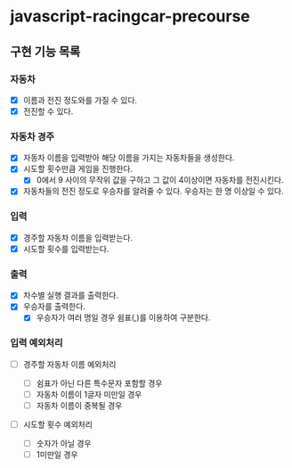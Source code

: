 # javascript-racingcar-precourse

## 구현 기능 목록

### 자동차

- [x] 이름과 전진 정도와를 가질 수 있다.
- [x] 전진할 수 있다.

### 자동차 경주

- [x] 자동차 이름을 입력받아 해당 이름을 가지는 자동차들을 생성한다.
- [x] 시도할 횟수만큼 게임을 진행한다.
  - [x] 0에서 9 사이의 무작위 값을 구하고 그 값이 4이상이면 자동차를 전진시킨다.
- [x] 자동차들의 전진 정도로 우승자를 알려줄 수 있다. 우승자는 한 명 이상일 수 있다.

### 입력

- [x] 경주할 자동차 이름을 입력받는다.
- [x] 시도할 횟수를 입력받는다.

### 출력

- [x] 차수별 실행 결과를 출력한다.
- [x] 우승자를 출력한다.
  - [x] 우승자가 여러 명일 경우 쉼표(,)를 이용하여 구분한다.

### 입력 예외처리

- [ ] 경주할 자동차 이름 예외처리

  - [ ] 쉼표가 아닌 다른 특수문자 포함할 경우
  - [ ] 자동차 이름이 1글자 미만일 경우
  - [ ] 자동차 이름이 중복될 경우

- [ ] 시도할 횟수 예외처리
  - [ ] 숫자가 아닐 경우
  - [ ] 1미만일 경우
